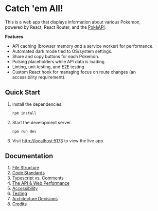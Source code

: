 # Catch 'em All!

This is a web app that displays information about various Pokèmon, powered by React, React Router, and the [PokèAPI](https://pokeapi.co).

**Features**

- API caching (browser memory _and_ a service worker) for performance.
- Automated dark mode tied to OS/system settings.
- Share and copy buttons for each Pokemon.
- Pulsing placeholders while API data is loading.
- Linting, unit testing, and E2E testing.
- Custom React hook for managing focus on route changes (an accessibility requirement).



## Quick Start

1. Install the dependencies.
	```bash
	npm install
	```
2. Start the development server.
	```bash
	npm run dev
	```
3. Visit [http://localhost:5173](http://localhost:5173) to view the live app.



## Documentation

1. [File Structure](./docs/file-structure.md)
2. [Code Standards](./docs/code-standards.md)
3. [Typescript vs. Comments](./docs/typescript-vs-comments.md)
4. [The API & Web Performance](./docs/api-performance.md)
5. [Accessibility](./docs/accessibility.md)
6. [Testing](./docs/testing.md)
7. [Architecture Decisions](./docs/decisions.md)
8. [Credits](./docs/credits.md)
